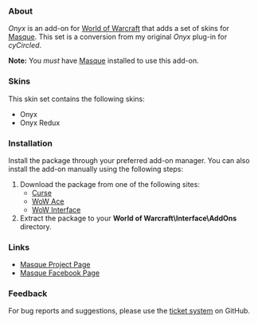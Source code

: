 ### About ###

*Onyx* is an add-on for [World of Warcraft](http://us.battle.net/wow) that adds a set of skins for [Masque](http://www.wowace.com/addons/masque). This set is a conversion from my original *Onyx* plug-in for *cyCircled*.

**Note:** You *must* have [Masque](http://www.wowace.com/addons/masque) installed to use this add-on.

### Skins ###

This skin set contains the following skins:

- Onyx
- Onyx Redux

### Installation ###

Install the package through your preferred add-on manager. You can also install the add-on manually using the following steps:

1. Download the package from one of the following sites:
    - [Curse](http://www.curse.com/addons/wow/masque_onyx)
    - [WoW Ace](http://www.wowace.com/addons/masque_onyx)
    - [WoW Interface](http://www.wowinterface.com/downloads/info8900)
2. Extract the package to your **World of Warcraft\Interface\AddOns** directory.

### Links ###

- [Masque Project Page](http://www.wowace.com/addons/masque)
- [Masque Facebook Page](https://www.facebook.com/masqueui)

### Feedback ###

For bug reports and suggestions, please use the [ticket system](https://github.com/stormfx/masque_onyx/issues) on GitHub.
